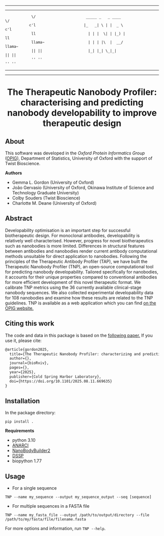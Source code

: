-----------------------------------------------------------------------------------------------------
-----------------------------------------------------------------------------------------------------
                \/                       _____ _   _ ____                   \/
               ⊂'l                      |_   _| \ | |  _ \                 ⊂'l     
                ll                        | | |  \| | |_) |                 ll     
                llama~                    | | | |\  |  __/                  llama~ 
                || ||                     |_| |_| \_|_|                     || || 
                '' ''                                                       '' ''
-----------------------------------------------------------------------------------------------------
-----------------------------------------------------------------------------------------------------

<div align="center">    
 
# The Therapeutic Nanobody Profiler: characterising and predicting nanobody developability to improve therapeutic design

</div>

## About

This software was developed in the _Oxford Protein Informatics Group_ ([OPIG](http://opig.stats.ox.ac.uk/)), Department of Statistics, University of Oxford with the support of Twist Bioscience.

**Authors**

* Gemma L. Gordon (University of Oxford)
* João Gervasio (University of Oxford, Okinawa Institute of Science and Technology Graduate University)
* Colby Souders (Twist Bioscience)
* Charlotte M. Deane (University of Oxford)


## Abstract 

Developability optimisation is an important step for successful biotherapeutic design. For monoclonal antibodies, developability is relatively well characterised. However, progress for novel biotherapeutics such as nanobodies is more limited. Differences in structural features between antibodies and nanobodies render current antibody computational methods unsuitable for direct application to nanobodies. Following the principles of the Therapeutic Antibody Profiler (TAP), we have built the Therapeutic Nanobody Profiler (TNP), an open-source computational tool for predicting nanobody developability. Tailored specifically for nanobodies, it accounts for their unique properties compared to conventional antibodies for more efficient development of this novel therapeutic format. We calibrate TNP metrics using the 36 currently available clinical-stage nanobody sequences. We also collected experimental developability data for 108 nanobodies and examine how these results are related to the TNP guidelines. TNP is available as a web application which you can find <a href="https://opig.stats.ox.ac.uk/webapps/tnp">on the OPIG website.</a>

## Citing this work

The code and data in this package is based on the <a href="https://doi.org/10.1101/2025.08.11.669635">following paper.</a> If you use it, please cite:

```tex
@article{gordon2025,
  title={The Therapeutic Nanobody Profiler: characterizing and predicting nanobody developability to improve therapeutic design},
  author={},
  journal={bioRxiv},
  pages={},
  year={2025},
  publisher={Cold Spring Harbor Laboratory},
  doi={https://doi.org/10.1101/2025.08.11.669635}
}
```

## Installation

In the package directory:

`pip install .`

**Requirements**

- python 3.10
- [ANARCI](https://github.com/oxpig/ANARCI)
- [NanoBodyBuilder2](https://github.com/oxpig/ImmuneBuilder)
- [DSSP](https://anaconda.org/salilab/dssp)
- biopython 1.77


## Usage

* For a single sequence

`TNP --name my_sequence --output my_sequence_output --seq [sequence]`

* For multiple sequences in a FASTA file

`TNP --name my_fasta_file --output /path/to/output/directory --file /path/to/my/fasta/file/filename.fasta`

<!-- * For a folder with already available PDB models: 
  
  - These structures should NOT contain hydrogens
  - SAbDab needs to be installed

`TNP --name my_models --output /path/to/output/directory --models /path/to/my/models` -->


For more options and information, run `TNP --help`.


